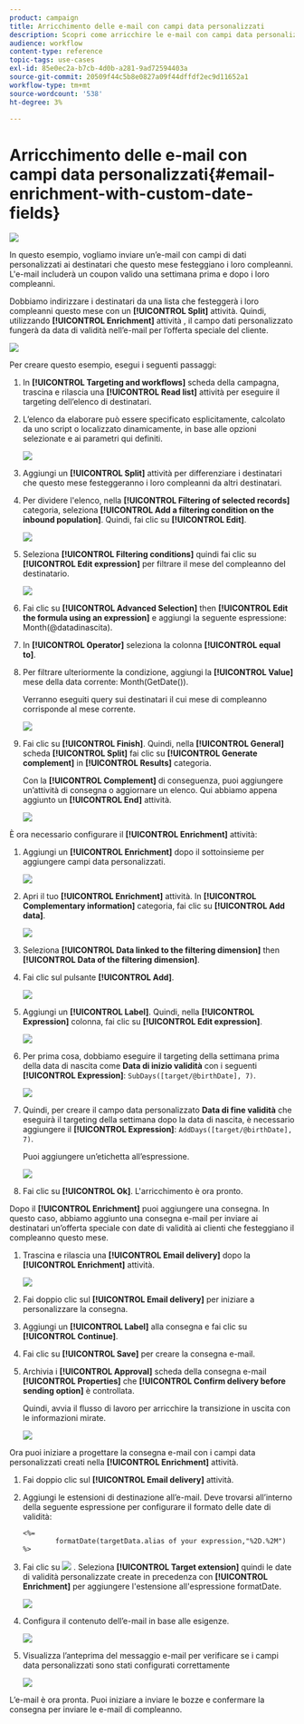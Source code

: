 ```yaml
---
product: campaign
title: Arricchimento delle e-mail con campi data personalizzati
description: Scopri come arricchire le e-mail con campi data personalizzati
audience: workflow
content-type: reference
topic-tags: use-cases
exl-id: 85e0ec2a-b7cb-4d0b-a281-9ad72594403a
source-git-commit: 20509f44c5b8e0827a09f44dffdf2ec9d11652a1
workflow-type: tm+mt
source-wordcount: '538'
ht-degree: 3%

---
```


# Arricchimento delle e-mail con campi data personalizzati{#email-enrichment-with-custom-date-fields}

![](../../assets/common.svg)

In questo esempio, vogliamo inviare un’e-mail con campi di dati personalizzati ai destinatari che questo mese festeggiano i loro compleanni. L&#39;e-mail includerà un coupon valido una settimana prima e dopo i loro compleanni.

Dobbiamo indirizzare i destinatari da una lista che festeggerà i loro compleanni questo mese con un **[!UICONTROL Split]** attività. Quindi, utilizzando **[!UICONTROL Enrichment]** attività , il campo dati personalizzato fungerà da data di validità nell’e-mail per l’offerta speciale del cliente.

![](assets/uc_enrichment.png)

Per creare questo esempio, esegui i seguenti passaggi:

1. In **[!UICONTROL Targeting and workflows]** scheda della campagna, trascina e rilascia una **[!UICONTROL Read list]** attività per eseguire il targeting dell’elenco di destinatari.
1. L’elenco da elaborare può essere specificato esplicitamente, calcolato da uno script o localizzato dinamicamente, in base alle opzioni selezionate e ai parametri qui definiti.

   ![](assets/uc_enrichment_1.png)

1. Aggiungi un **[!UICONTROL Split]** attività per differenziare i destinatari che questo mese festeggeranno i loro compleanni da altri destinatari.
1. Per dividere l&#39;elenco, nella **[!UICONTROL Filtering of selected records]** categoria, seleziona **[!UICONTROL Add a filtering condition on the inbound population]**. Quindi, fai clic su **[!UICONTROL Edit]**.

   ![](assets/uc_enrichment_2.png)

1. Seleziona **[!UICONTROL Filtering conditions]** quindi fai clic su **[!UICONTROL Edit expression]** per filtrare il mese del compleanno del destinatario.

   ![](assets/uc_enrichment_3.png)

1. Fai clic su **[!UICONTROL Advanced Selection]** then **[!UICONTROL Edit the formula using an expression]** e aggiungi la seguente espressione: Month(@datadinascita).
1. In **[!UICONTROL Operator]** seleziona la colonna **[!UICONTROL equal to]**.
1. Per filtrare ulteriormente la condizione, aggiungi la **[!UICONTROL Value]** mese della data corrente: Month(GetDate()).

   Verranno eseguiti query sui destinatari il cui mese di compleanno corrisponde al mese corrente.

   ![](assets/uc_enrichment_4.png)

1. Fai clic su **[!UICONTROL Finish]**. Quindi, nella **[!UICONTROL General]** scheda **[!UICONTROL Split]** fai clic su **[!UICONTROL Generate complement]** in **[!UICONTROL Results]** categoria.

   Con la **[!UICONTROL Complement]** di conseguenza, puoi aggiungere un’attività di consegna o aggiornare un elenco. Qui abbiamo appena aggiunto un **[!UICONTROL End]** attività.

   ![](assets/uc_enrichment_6.png)

È ora necessario configurare il **[!UICONTROL Enrichment]** attività:

1. Aggiungi un **[!UICONTROL Enrichment]** dopo il sottoinsieme per aggiungere campi data personalizzati.

   ![](assets/uc_enrichment_7.png)

1. Apri il tuo **[!UICONTROL Enrichment]** attività. In **[!UICONTROL Complementary information]** categoria, fai clic su **[!UICONTROL Add data]**.

   ![](assets/uc_enrichment_8.png)

1. Seleziona **[!UICONTROL Data linked to the filtering dimension]** then **[!UICONTROL Data of the filtering dimension]**.
1. Fai clic sul pulsante **[!UICONTROL Add]**.

   ![](assets/uc_enrichment_9.png)

1. Aggiungi un **[!UICONTROL Label]**. Quindi, nella **[!UICONTROL Expression]** colonna, fai clic su **[!UICONTROL Edit expression]**.

   ![](assets/uc_enrichment_10.png)

1. Per prima cosa, dobbiamo eseguire il targeting della settimana prima della data di nascita come **Data di inizio validità** con i seguenti **[!UICONTROL Expression]**: `SubDays([target/@birthDate], 7)`.

   ![](assets/uc_enrichment_11.png)

1. Quindi, per creare il campo data personalizzato **Data di fine validità** che eseguirà il targeting della settimana dopo la data di nascita, è necessario aggiungere il **[!UICONTROL Expression]**: `AddDays([target/@birthDate], 7)`.

   Puoi aggiungere un’etichetta all’espressione.

   ![](assets/uc_enrichment_12.png)

1. Fai clic su **[!UICONTROL Ok]**. L&#39;arricchimento è ora pronto.

Dopo il **[!UICONTROL Enrichment]** puoi aggiungere una consegna. In questo caso, abbiamo aggiunto una consegna e-mail per inviare ai destinatari un’offerta speciale con date di validità ai clienti che festeggiano il compleanno questo mese.

1. Trascina e rilascia una **[!UICONTROL Email delivery]** dopo la **[!UICONTROL Enrichment]** attività.

   ![](assets/uc_enrichment_15.png)

1. Fai doppio clic sul **[!UICONTROL Email delivery]** per iniziare a personalizzare la consegna.
1. Aggiungi un **[!UICONTROL Label]** alla consegna e fai clic su **[!UICONTROL Continue]**.
1. Fai clic su **[!UICONTROL Save]** per creare la consegna e-mail.
1. Archivia i **[!UICONTROL Approval]** scheda della consegna e-mail **[!UICONTROL Properties]** che **[!UICONTROL Confirm delivery before sending option]** è controllata.

   Quindi, avvia il flusso di lavoro per arricchire la transizione in uscita con le informazioni mirate.

   ![](assets/uc_enrichment_18.png)

Ora puoi iniziare a progettare la consegna e-mail con i campi data personalizzati creati nella **[!UICONTROL Enrichment]** attività.

1. Fai doppio clic sul **[!UICONTROL Email delivery]** attività.
1. Aggiungi le estensioni di destinazione all’e-mail. Deve trovarsi all’interno della seguente espressione per configurare il formato delle date di validità:

   ```
   <%=
           formatDate(targetData.alias of your expression,"%2D.%2M")  %>
   ```

1. Fai clic su ![](assets/uc_enrichment_16.png) . Seleziona **[!UICONTROL Target extension]** quindi le date di validità personalizzate create in precedenza con **[!UICONTROL Enrichment]** per aggiungere l&#39;estensione all&#39;espressione formatDate.

   ![](assets/uc_enrichment_19.png)

1. Configura il contenuto dell’e-mail in base alle esigenze.

   ![](assets/uc_enrichment_17.png)

1. Visualizza l’anteprima del messaggio e-mail per verificare se i campi data personalizzati sono stati configurati correttamente

   ![](assets/uc_enrichment_20.png)

L’e-mail è ora pronta. Puoi iniziare a inviare le bozze e confermare la consegna per inviare le e-mail di compleanno.
